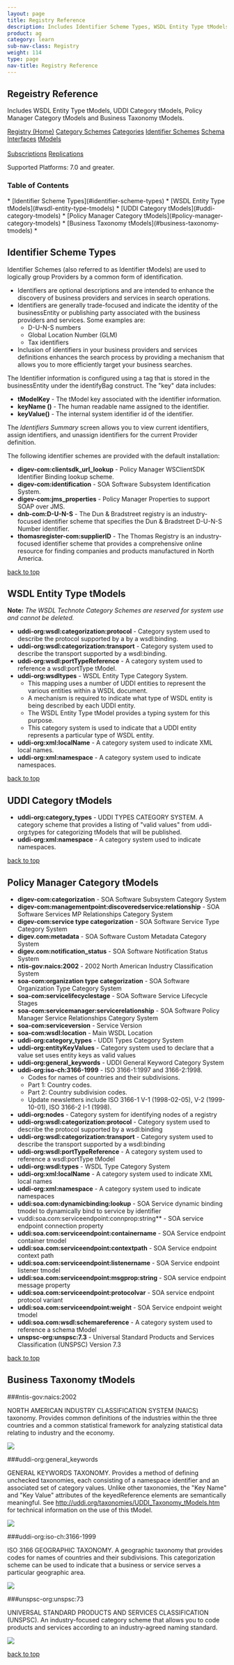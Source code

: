 ```yaml
---
layout: page
title: Registry Reference
description: Includes Identifier Scheme Types, WSDL Entity Type tModels, UDDI Category tModels, Policy Manager Category tModels and Business Taxonomy tModels. 
product: ag
category: learn
sub-nav-class: Registry
weight: 114
type: page
nav-title: Registry Reference
---
```


## Regeistry Reference
Includes WSDL Entity Type tModels, UDDI Category tModels, Policy Manager Category tModels and Business Taxonomy tModels.

<a href="../registry/registry_toc.html" class="button secondary">Registry (Home)</a> <a href="../registry/category_schemes.html" class="button secondary">Category Schemes</a> <a href="../registry/categories.html" class="button secondary">Categories</a> <a href="../registry/identifier_schemes.html" class="button secondary">Identifier Schemes</a> <a href="../registry/schema.html" class="button secondary">Schema</a> <a href="../registry/interfaces.html" class="button secondary">Interfaces</a> <a href="../registry/tmodels.html" class="button secondary">tModels</a> <br><br> <a href="../registry/subscriptions.html" class="button secondary">Subscriptions</a> <a href="../registry/replications.html" class="button secondary">Replications</a>



Supported Platforms: 7.0 and greater.</h5>
### Table of Contents
<div id="toc-marker"></div>
* [Identifier Scheme Types](#identifier-scheme-types)
* [WSDL Entity Type tModels](#wsdl-entity-type-tmodels)
* [UDDI Category tModels](#uddi-category-tmodels)
* [Policy Manager Category tModels](#policy-manager-category-tmodels)
* [Business Taxonomy tModels](#business-taxonomy-tmodels)
* 

## Identifier Scheme Types

Identifier Schemes (also referred to as Identifier  tModels) are used to logically group Providers by a common form of identification. 

* Identifiers are optional descriptions and are intended to enhance the discovery of business providers and services in search operations.
* Identifiers are generally trade-focused and indicate the identity of the businessEntity or publishing party associated with the business providers and services.  Some examples are:  
  * D-U-N-S numbers
  * Global Location Number (GLM)
  * Tax identifiers
* Inclusion of identifiers in your business providers and services definitions enhances the search process by providing a mechanism that allows you to more efficiently target your business searches.

The Identifier information is configured using a <keyedReference> tag that is stored in the businessEntity under the identifyBag construct. The "key" data includes:

* **tModelKey** - The tModel key associated with the identifier information.
* **keyName ()** - The human readable name assigned to the identifier.
* **keyValue()** - The internal system identifier id of the identifier.

The *Identifiers Summary* screen allows you to view current identifiers, assign identifiers, and unassign identifiers for the current Provider definition.

The following identifier schemes are provided with the default installation:

* **digev-com:clientsdk_url_lookup** - Policy Manager WSClientSDK Identifier Binding lookup scheme.
* **digev-com:identification** - SOA Software Subsystem Identification System.
* **digev-com:jms_properties** - Policy Manager Properties to support SOAP over JMS.
* **dnb-com:D-U-N-S** - The Dun & Bradstreet registry is an industry-focused identifier scheme that specifies the Dun & Bradstreet D-U-N-S Number identifier.
* **thomasregister-com:supplierID** - The Thomas Registry is an industry-focused identifier scheme that provides a comprehensive online resource for finding companies and products manufactured in North America.


<a href="#top">back to top</a> 

## WSDL Entity Type tModels

**Note:** *The WSDL Technote Category Schemes are reserved for system use and cannot be deleted.*

* **uddi-org:wsdl:categorization:protocol** - Category system used to describe the protocol supported by a by a wsdl:binding.
* **uddi-org:wsdl:categorization:transport** - Category system used to describe the transport supported by a wsdl:binding.
* **uddi-org:wsdl:portTypeReference** - A category system used to reference a wsdl:portType tModel.
* **uddi-org:wsdltypes** - WSDL Entity Type Category System. 
  * This mapping uses a number of UDDI entities to represent the various entities within a WSDL document. 
  * A mechanism is required to indicate what type of WSDL entity is being described by each UDDI entity. 
  * The WSDL Entity Type tModel provides a typing system for this purpose. 
  * This category system is used to indicate that a UDDI entity represents a particular type of WSDL entity.
* **uddi-org:xml:localName** - A category system used to indicate XML local names.
* **uddi-org:xml:namespace** - A category system used to indicate namespaces.

<a href="#top">back to top</a> 

## UDDI Category tModels

* **uddi-org:category_types** - UDDI TYPES CATEGORY SYSTEM. A category scheme that provides a listing of "valid values" from uddi-org:types for categorizing tModels that will be published.
* **uddi-org:xml:namespace** - A category system used to indicate namespaces.

<a href="#top">back to top</a> 

## Policy Manager Category tModels

* **digev-com:categorization** - SOA Software Subsystem Category System
* **digev-com:managementpoint:discoveredservice:relationship** - SOA Software Services MP Relationships Category System
* **digev-com:service type categorization** - SOA Software Service Type Category System
* **digev.com:metadata** - SOA Software Custom Metadata Category System
* **digev.com:notification_status** - SOA Software Notification Status System
* **ntis-gov:naics:2002** - 2002 North American Industry Classification System
* **soa-com:organization type categorization** - SOA Software Organization Type Category System
* **soa-com:servicelifecyclestage** - SOA Software Service Lifecycle Stages
* **soa-com:servicemanager:servicerelationship** - SOA Software Policy Manager Service Relationships Category System
* **soa-com:serviceversion** - Service Version
* **soa-com:wsdl:location** - Main WSDL Location
* **uddi-org:category_types** - UDDI Types Category System
* **uddi-org:entityKeyValues** - Category system used to declare that a value set uses entity keys as valid values
* **uddi-org:general_keywords** - UDDI General Keyword Category System
* **uddi-org:iso-ch:3166-1999** - ISO 3166-1:1997 and 3166-2:1998. 
   * Codes for names of countries and their subdivisions. 
   * Part 1: Country codes. 
   * Part 2: Country subdivision codes. 
   * Update newsletters include ISO 3166-1 V-1 (1998-02-05), V-2 (1999-10-01), ISO 3166-2 I-1 (1998).
* **uddi-org:nodes** - Category system for identifying nodes of a registry
* **uddi-org:wsdl:categorization:protocol** - Category system used to describe the protocol supported by a wsdl:binding
* **uddi-org:wsdl:categorization:transport** - Category system used to describe the transport supported by a wsdl:binding
* **uddi-org:wsdl:portTypeReference** - A category system used to reference a wsdl:portType tModel
* **uddi-org:wsdl:types** - WSDL Type Category System
* **uddi-org:xml:localName** - A category system used to indicate XML local names
* **uddi-org:xml:namespace** - A category system used to indicate namespaces
* **uddi:soa.com:dynamicbinding:lookup** - SOA Service dynamic binding tmodel to dynamically bind to service by identifier
* vuddi:soa.com:serviceendpoint:connprop:string** - SOA service endpoint connection property
* **uddi:soa.com:serviceendpoint:containername** - SOA Service endpoint container tmodel   
* **uddi:soa.com:serviceendpoint:contextpath** - SOA Service endpoint context path
* **uddi:soa.com:serviceendpoint:listenername** - SOA Service endpoint listener tmodel
* **uddi:soa.com:serviceendpoint:msgprop:string** - SOA service endpoint message property
* **uddi:soa.com:serviceendpoint:protocolvar** - SOA service endpoint protocol variant
* **uddi:soa.com:serviceendpoint:weight** - SOA Service endpoint weight tmodel
* **uddi:soa.com:wsdl:schemareference** - A category system used to reference a schema tModel
* **unspsc-org:unspsc:7.3** - Universal Standard Products and Services Classification (UNSPSC) Version 7.3  

<a href="#top">back to top</a> 

## Business Taxonomy tModels

###ntis-gov:naics:2002

NORTH AMERICAN INDUSTRY CLASSIFICATION SYSTEM (NAICS) taxonomy. Provides common definitions of the industries within the three countries and a common statistical framework for analyzing statistical data relating to industry and the economy.

![](images/CategorySchemesBusTaxTModelsntis-gov-naics-2002.png)

###uddi-org:general_keywords

GENERAL KEYWORDS TAXONOMY. Provides a method of defining unchecked taxonomies, each consisting of a namespace identifier and an associated set of category values. Unlike other taxonomies, the "Key Name" and "Key Value" attributes of the keyedReference elements are semantically meaningful. See http://uddi.org/taxonomies/UDDI_Taxonomy_tModels.htm for technical information on the use of this tModel.

![](images/CategorySchemesBusTaxTModelsuddi-org-general_keywords.png)

###uddi-org:iso-ch:3166-1999

ISO 3166 GEOGRAPHIC TAXONOMY. A geographic taxonomy that provides codes for names of countries and their subdivisions. This categorization scheme can be used to indicate that a business or service serves a particular geographic area.

![](images/CategorySchemesBusTaxTModelsuddi-org-iso-ch-3166-1999.png)

###unspsc-org:unspsc:73

UNIVERSAL STANDARD PRODUCTS AND SERVICES CLASSIFICATION (UNSPSC). An industry-focused category scheme that allows you to code products and services according to an industry-agreed naming standard.

![](images/CategorySchemesBusTaxTModelsunspsc-org-unspsc-73.png)

<a href="#top">back to top</a> 

